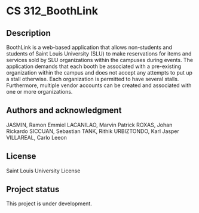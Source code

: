 # CS 312_BoothLink

## Description
BoothLink is a web-based application that allows non-students and students of Saint Louis University (SLU) to make reservations for items and services sold by SLU organizations within the campuses during events. The application demands that each booth be associated with a pre-existing organization within the campus and does not accept any attempts to put up a stall otherwise. Each organization is permitted to have several stalls. Furthermore, multiple vendor accounts can be created and associated with one or more organizations. 

## Authors and acknowledgment
JASMIN, Ramon Emmiel
LACANILAO, Marvin Patrick
ROXAS, Johan Rickardo
SICCUAN, Sebastian
TANK, Rithik
URBIZTONDO, Karl Jasper
VILLAREAL, Carlo Leeon

## License
Saint Louis University License

## Project status
This project is under development.
